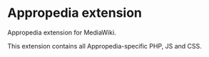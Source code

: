 # Appropedia extension

Appropedia extension for MediaWiki.

This extension contains all Appropedia-specific PHP, JS and CSS.